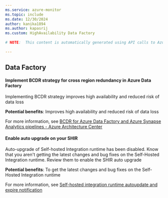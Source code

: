 ```yaml
---
ms.service: azure-monitor
ms.topic: include
ms.date: 12/30/2024
author: kanika1894
ms.author: kapasrij
ms.custom: HighAvailability Data Factory
  
# NOTE:  This content is automatically generated using API calls to Azure. Any edits made on these files will be overwritten in the next run of the script. 
  
---
```

  
## Data Factory  
  
<!--617ee02c-be69-441e-8294-dee5a237efff_begin-->

#### Implement BCDR strategy for cross region redundancy in Azure Data Factory  
  
Implementing BCDR strategy improves high availability and reduced risk of data loss  
  
**Potential benefits**: Improves high availability and reduced risk of data loss  

For more information, see [BCDR for Azure Data Factory and Azure Synapse Analytics pipelines - Azure Architecture Center ](https://aka.ms/AArn7ln)  

<!--617ee02c-be69-441e-8294-dee5a237efff_end-->

<!--939b97dc-fdca-4324-ba36-6ea7e1ab399b_begin-->

#### Enable auto upgrade on your SHIR  
  
Auto-upgrade of Self-hosted Integration runtime has been disabled. Know that you aren't getting the latest changes and bug fixes on the Self-Hosted Integration runtime. Review them to enable the SHIR auto upgrade  
  
**Potential benefits**: To get the latest changes and bug fixes on the Self-Hosted Integration runtime  

For more information, see [Self-hosted integration runtime autoupdate and expire notification](https://aka.ms/shirexpirynotification)  

<!--939b97dc-fdca-4324-ba36-6ea7e1ab399b_end-->

<!--articleBody-->

